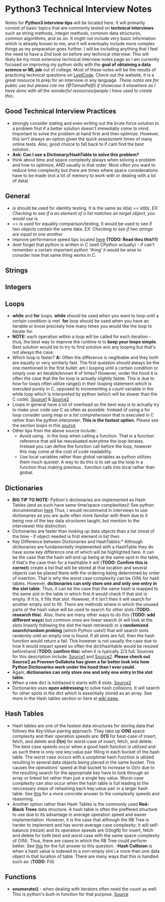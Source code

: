 # Python3 Technical Interview Notes
Notes for **Python3 interview tips** will be located here.  It will primarily consist of basic topics that are commonly tested on **technical interviews** such as string methods, integer methods, common data structures, common algorithms, and so on.  It might not include very basic information which is already known to me, and it will eventually include more complex things as my preparation goes further.  I will be including anything that I feel the need to have a 2nd look on before any technical interview.  This will likely be my most extensive technical interview notes page as I am currently focused on improving my python skills with the **goal of obtaining a data science or ML job** out of college.  Most of these notes will be the results of practicing technical questions on [LeetCode](https://leetcode.com/).  Check out the website, it is a great resource to prep for an interview in any language.  *These notes are for public use but please cite me (@TamasPalfi) if showcase it elsewhere as I have done with all the wonderful resources/people I have used to create this.*. 

## Good Technical Interview Practices
- strongly consider stating and even writing out the brute force solution to a problem first if a better solution doesn't immediatly come to mind.  Important to solve the problem at hand first and then optimize.  However, this isn't always an option given the quick assessment times of many online tests.  Also, good choice to fall back to if cant find the best solution.
- **Ask: Can I use a Dictionary/HashTable to solve this problem?**
- think about time and space complexity always when solving a problem and how to optimize, AND usually in that order.  Most often you want to reduce time complexity but there are times where space considerations have to be made (not a lot of memory to work with or dealing with a lot of data)

## General 
- *is* should be used for identity testing.  It is the same as id(a) == id(b).  *EX: Checking to see if a an element of a list matches an target object, you would use is.*
- *==* is used for equality comparison/testing.  It would be used to see if two objects contain the same data.  *EX: Checking to see if two strings are equal to one another*
- improve performance speed tips located [here](https://wiki.python.org/moin/PythonSpeed/PerformanceTips) **(TODO: Read thru this!!!)**
- dont forget that python is written in C (well CPython actually) - if can't remember a certain important python 'thing' it would be wise to consider how that same thing works in C.

## Strings



## Integers


## Loops
- **while** and **for** loops.  **while** should be used  when you want to loop until a certain condition is met.  **for** loop should be used when you have an iterable or know precisely how many times you would like the loop to iterate for. 
- **NOTE:** each operation within a loop will be called for each iteration - thus, the best way to improve the runtime is to **keep your loops simple**.  Best solution would be to try to find solution w/o any looping but that's not always the case.
- Which loop is faster? **A:** Often the difference is neglibable and they both are equally or very similarly fast.  The first question should always be the one mentioned in the first bullet: am I looping until a certain condition or simply over an iterable/known # of times?  However, under the hood it is often the case that the for loop is actually slightly faster.  This is due to how for loops often utilize range() in their looping statement which is executed purely in C, opposed to incrementing a *count* variable in the while loop which is interpreted by python (which will be slower than the C code).  [Source1](https://stackoverflow.com/questions/869229/why-is-looping-over-range-in-python-faster-than-using-a-while-loop) & [Source2](https://www.quora.com/Which-loop-is-more-efficient-in-C)
- Loops in general have a lot of overhead so the best way is to actually try to make your code use C as often as possible.  Instead of using a for loop consider using *map* or a *list comprehension* that is executed in C rather than the python interpreter. **This is the fastest option.**  Please see the section *loops* in this [source](https://wiki.python.org/moin/PythonSpeed/PerformanceTips)
- Other tips from the above source include:
  - Avoid using . in the loop when calling a function.  That is a function reference that will be reevaluated everytime the loop iterates.  Instead you can define the function call before the loop, however this may come at the cost of code readability.
  - Use local variables rather than global variables as python utilizes them much quicker.  A way to do this is to set up the loop in a function thus making previous . function calls into local rather than global.  

## Dictionaries
- **BIG TIP TO NOTE:** Python's dictionaries are implemented as Hash Tables (and as such have same time/space complexities)!  See python documentation [here](https://docs.python.org/3/library/stdtypes.html#typesmapping)  Thus, I would recommend in interviews to use dictionaries as you are quite often more familiar with them due to it being one of the key data structures taught, but mention to the interviewer this distinction. 
- Dictionaries are faster than looking up data objects than a list (most of the time - if object needed is first element in list then 
- Key Difference between Dictionaries and HashTables:* Although dictionaries are fundamentally implemented with a HashTable they do have some key difference one of which will be highlighted here. It can be the case that the hash will end up being at the same spot in the table, if that's the case then for a hashtable it will (**TODO: Confirm this is correct**) create a list that will be stored at that location and several objects can be placed there with the ordering being determined by order of insertion.  That is why the worst case complexity can be O(N) for hash tables.  However, **dictionaries can only store one and only one entry in the slot table.**  Thus, it can be the case that the same hash is mapped to the same slot in the table in which first it would check if that slot is empty.  If it is, it fills that slot.  However, if it isn't then it will search for another empty slot to fill.  There are methods where in which the unused parts of the hash value will be used to search for other slots (**TODO: research this**). Also, there are many other ways to do this (**TODO: add different ways**) but common ones are linear search (it will look at the slots linearly following the slot the hash retrieved) or a **randomized search/random probing** (which Python uses!) that will search slots randomly until an empty one is found.  If all slots are full, then the hash function would return a fail.  This however is not usually the case due to how it would impact speed so often the dict/hashtable would be resized beforehand (**TODO: confirm this**) when it is typically 2/3 full.  Sources for this description include: [Source1](https://stackoverflow.com/questions/9010222/how-can-python-dict-have-multiple-keys-with-same-hash) and [Source2](https://stackoverflow.com/questions/327311/how-are-pythons-built-in-dictionaries-implemented).  **Please check out Source2 as 
Praveen Gollakota has given a far better look into how Python Dictionaries work under the hood than I ever could.**
- Again, **dictionaries can only store one and only one entry in the slot table.**
- When a new dict is initiliazed it starts with 8 slots.  [Source2](https://stackoverflow.com/questions/327311/how-are-pythons-built-in-dictionaries-implemented)
- Dictionaries uses **open addressing** to solve hash collisions.  It will search for other spots in the dict which is essentially stored as an array.  See more in the Hash tables section or here at [wiki page.](https://en.wikipedia.org/wiki/Hash_table#Open_addressing)


## Hash Tables
- Hash tables are one of the fastest data structures for storing data that follows the *Key:Value* pairing approach.  They take up **O(N)** space complexity and their operation speeds are: **O(1)** for best-case of insert, fetch, and delete and **O(n)** for worst-case of insert, fetch, and delete.  The best case speeds occur when a good hash function is utilized and as such there is only one key:value pair filling in each bucket of the hash table.  The worst case occurs with a unoptimal hash function is utlized resulting in several data objects being placed in the same bucket.  This causes the operations' speed at that bucket to increase to O(n) due to the resulting search for the appropriate key have to look through an array or linked list rather than just a single key value.  Worst-case complexity can also occur when the hash table is full leading to the neccessary steps of rehashing each key:value pair in a larger hash table.  See [this](https://stackoverflow.com/questions/9214353/hash-table-runtime-complexity-insert-search-and-delete) for a more concrete answer to the complexity speeds and reasoning.
- Another option rather than Hash Tables is the commonly used **Red-Black Trees** data structure.  A hash table is often the preffered structure to use due to its advantage in average operation speed and easier implementation.  However, it is the case that although the RB Tree is harder to implement and has worst-average case complexity; it will self-balance (resize) and its operation speeds are O(logN) for insert, fetch and delete for both best and worst case with the same space complexity of O(N).  Thus, there are cases in which the RB Tree could perform better.  See [this](https://softwareengineering.stackexchange.com/questions/234793/why-does-python-use-hash-table-to-implement-dict-but-not-red-black-tree) for the full answer to this question.
-**Hash Collision** is when a hash value is indexed to a non-empty slot i.e more than one data object in that location of table.  There are many ways that this is handled such as: (**TODO**: Fill)


## Functions
- **enumerate()** - when dealing with iterators often need the count as well.  This is python's built-in function for that purpose.  [Source](https://www.geeksforgeeks.org/enumerate-in-python/)
